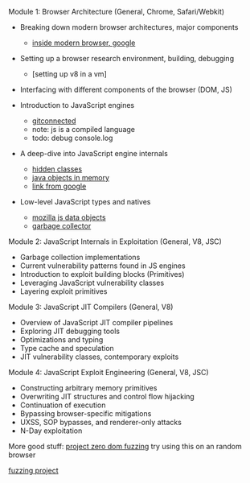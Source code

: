 Module 1: Browser Architecture (General, Chrome, Safari/Webkit)

- Breaking down modern browser architectures, major components
    - [inside modern browser, google](https://developers.google.com/web/updates/2018/09/inside-browser-part1])
- Setting up a browser research environment, building, debugging
    - [setting up v8 in a vm]
- Interfacing with different components of the browser (DOM, JS)
- Introduction to JavaScript engines
    - [gitconnected](https://levelup.gitconnected.com/inside-the-javascript-engine-896c64cb7623)
    - note: js is a compiled language
    - todo: debug console.log

- A deep-dive into JavaScript engine internals
    - [hidden classes](https://richardartoul.github.io/jekyll/update/2015/04/26/hidden-classes.html)
    - [java objects in memory](https://www.programcreek.com/2011/11/what-do-java-objects-look-like-in-memory/)
    - [link from google](https://mathiasbynens.be/notes/shapes-ics)
- Low-level JavaScript types and natives
    - [mozilla js data objects](https://developer.mozilla.org/en-US/docs/Web/JavaScript/Data_structures)
    - [garbage collector](https://v8.dev/blog/trash-talk)

Module 2: JavaScript Internals in Exploitation (General, V8, JSC)

- Garbage collection implementations
- Current vulnerability patterns found in JS engines
- Introduction to exploit building blocks (Primitives)
- Leveraging JavaScript vulnerability classes
- Layering exploit primitives

Module 3: JavaScript JIT Compilers (General, V8)

- Overview of JavaScript JIT compiler pipelines
- Exploring JIT debugging tools
- Optimizations and typing
- Type cache and speculation
- JIT vulnerability classes, contemporary exploits

Module 4: JavaScript Exploit Engineering (General, V8, JSC)

- Constructing arbitrary memory primitives
- Overwriting JIT structures and control flow hijacking
- Continuation of execution
- Bypassing browser-specific mitigations
- UXSS, SOP bypasses, and renderer-only attacks
- N-Day exploitation

More good stuff:
[project zero dom fuzzing](https://googleprojectzero.blogspot.com/2018/10/365-days-later-finding-and-exploiting.html) try using this on an random browser

[fuzzing project](https://hexgolems.com/2019/12/hotfuzz/)
